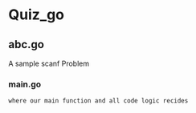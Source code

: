 # Quiz_go


## abc.go 
 A sample scanf Problem

### main.go 
    where our main function and all code logic recides


